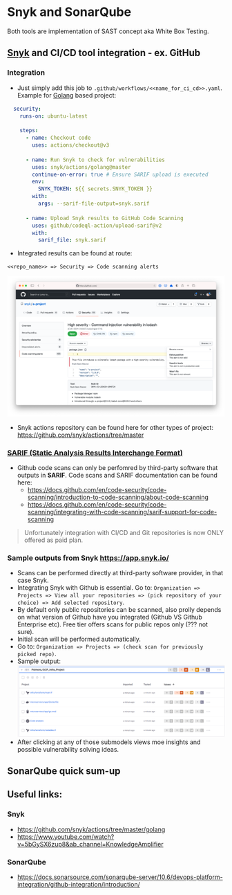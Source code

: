 # Snyk and SonarQube

Both tools are implementation of SAST concept aka White Box Testing.

## [Snyk](https://snyk.io/) and CI/CD tool integration - ex. GitHub
### Integration
- Just simply add this job to ```.github/workflows/<<name_for_ci_cd>>.yaml```. Example for [Golang](https://github.com/snyk/actions/tree/master/golang) based project:
```yaml
  security:
    runs-on: ubuntu-latest
    
    steps:
      - name: Checkout code
        uses: actions/checkout@v3

      - name: Run Snyk to check for vulnerabilities
        uses: snyk/actions/golang@master
        continue-on-error: true # Ensure SARIF upload is executed
        env:
          SNYK_TOKEN: ${{ secrets.SNYK_TOKEN }}
        with:
          args: --sarif-file-output=snyk.sarif

      - name: Upload Snyk results to GitHub Code Scanning
        uses: github/codeql-action/upload-sarif@v2
        with:
          sarif_file: snyk.sarif
```
- Integrated results can be found at route:
```
<<repo_name>> => Security => Code scanning alerts
```
![scan_result](https://raw.githubusercontent.com/snyk/actions/refs/heads/master/_templates/sarif-example.png)

- Snyk actions repository can be found here for other types of project: https://github.com/snyk/actions/tree/master

### [**SARIF (Static Analysis Results Interchange Format)**](https://sarifweb.azurewebsites.net/)
- Github code scans can only be perfomred by third-party software that outputs in **SARIF**. Code scans and SARIF documentation can be found here:
    + https://docs.github.com/en/code-security/code-scanning/introduction-to-code-scanning/about-code-scanning
    + https://docs.github.com/en/code-security/code-scanning/integrating-with-code-scanning/sarif-support-for-code-scanning

> Unfortunately integration with CI/CD and Git repositories is now ONLY offered as paid plan.

### Sample outputs from Snyk https://app.snyk.io/
- Scans can be performed directly at third-party software provider, in that case Snyk. 
- Integrating Snyk with Github is essential. Go to: ```Organization => Projects => View all your repositories => (pick repository of your choice) => Add selected repository```.
- By default only public repositories can be scanned, also prolly depends on what version of Github have you integrated (Github VS Github Enterprise etc). 
Free tier offers scans for public repos only (??? not sure).
- Initial scan will be performed automatically. 
- Go to: ```Organization => Projects => (check scan for previously picked repo)```.
- Sample output: 
![SampleSnykScan.png](/xyz_resources_n_images/SampleSnykScan.png)
- After clicking at any of those submodels views moe insights and possible vulnerability solving ideas.

## SonarQube quick sum-up


## Useful links:
### Snyk
- https://github.com/snyk/actions/tree/master/golang
- https://www.youtube.com/watch?v=5bGySX6zup8&ab_channel=KnowledgeAmplifier

### SonarQube
- https://docs.sonarsource.com/sonarqube-server/10.6/devops-platform-integration/github-integration/introduction/